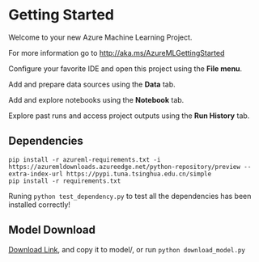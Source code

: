 # Getting Started

Welcome to your new Azure Machine Learning Project.

For more information go to <http://aka.ms/AzureMLGettingStarted>

Configure your favorite IDE and open this project using the **File menu**.

Add and prepare data sources using the **Data** tab.

Add and explore notebooks using the **Notebook** tab.

Explore past runs and access project outputs using the **Run History** tab.

## Dependencies
```shell
pip install -r azureml-requirements.txt -i https://azuremldownloads.azureedge.net/python-repository/preview --extra-index-url https://pypi.tuna.tsinghua.edu.cn/simple
pip install -r requirements.txt
```	

Runing `python test_dependency.py` to test all the dependencies has been installed correctly!

## Model Download
[Download Link](http://test-1252747889.cosgz.myqcloud.com/pose_net.zip), and copy it to model/, or run `python download_model.py`